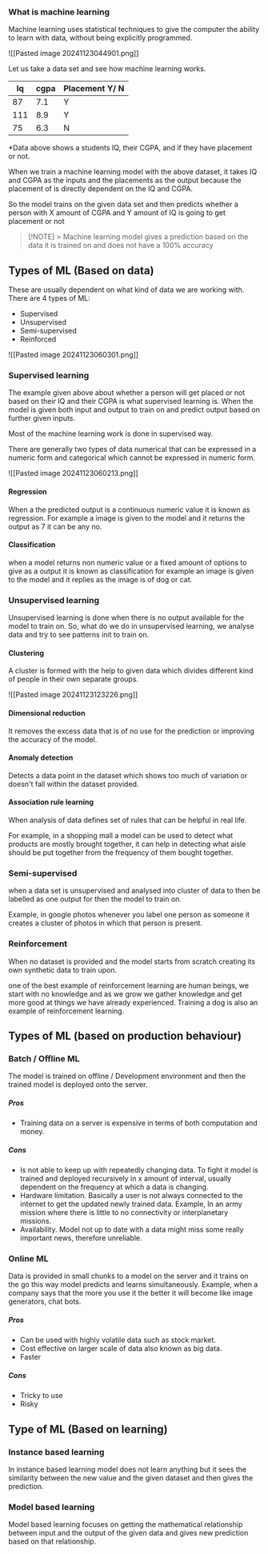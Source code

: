 ### What is machine learning

Machine learning uses statistical techniques to give the computer the ability to learn with data, without being explicitly programmed.

![[Pasted image 20241123044901.png]]

Let us take a data set and see how machine learning works.

| Iq  | cgpa | Placement Y/ N |
| --- | ---- | -------------- |
| 87  | 7.1  | Y              |
| 111 | 8.9  | Y              |
| 75  | 6.3  | N              |

*Data above shows a students IQ, their CGPA, and if they have placement or not.

When we train a machine learning model with the above dataset, it takes IQ and CGPA as the inputs and the placements as the output because the placement of is directly dependent on the IQ and CGPA.

So the model trains on the given data set and then predicts whether a person with X amount of CGPA and Y amount of IQ is going to get placement or not 

> [!NOTE] > Machine learning model gives a prediction based on the data it is trained on and does not have a 100% accuracy

## Types of ML (Based on data)

These are usually dependent on what kind of data we are working with. There are 4 types of ML:

- Supervised
- Unsupervised
- Semi-supervised
- Reinforced

![[Pasted image 20241123060301.png]]

### Supervised learning 

The example given above about whether a person will get placed or not based on their IQ and their CGPA is what supervised learning is. When the model is given both input and output to train on and predict output based on further given inputs.

Most of the machine learning work is done in supervised way.

There are generally two types of data numerical that can be expressed in a numeric form and categorical which cannot be expressed in numeric form.

![[Pasted image 20241123060213.png]]

#### Regression

 When a the predicted output is a continuous numeric value it is known as regression. For example a image is given to the model and it returns the output as 7 it can be any no.

#### Classification 

when a model returns non numeric value or a fixed amount of options to give as a output it is known as classification for example an image is given to the model and it replies as the image is of dog or cat.

### Unsupervised learning 

Unsupervised learning is done when there is no output available for the model to train on. So, what do we do in unsupervised learning, we analyse data and try to see patterns init to train on.

#### Clustering

A cluster is formed with the help to given data which divides different kind of people in their own separate groups.

![[Pasted image 20241123123226.png]]

#### Dimensional reduction 

It removes the excess data that is of no use for the prediction or improving the accuracy of the model.

#### Anomaly detection

Detects a data point in the dataset which shows too much of variation or doesn't fall within the dataset provided.

#### Association rule learning

When analysis of data defines set of rules that can be helpful in real life. 

For example, in a shopping mall a model can be used to detect what products are mostly brought together, it can help in detecting what aisle should be put together from the frequency of them bought together.

### Semi-supervised 

when a data set is unsupervised and analysed into cluster of data to then be labelled as one output for then the model to train on. 

Example, in google photos whenever you label one person as someone it creates a cluster of photos in which that person is present.

### Reinforcement 

When no dataset is provided and the model starts from scratch creating its own synthetic data to train upon. 

one of the best example of reinforcement learning are human beings, we start with no knowledge and as we grow we gather knowledge and get more good at things we have already experienced. Training a dog is also an example of reinforcement learning.

## Types of ML (based on production behaviour)
### Batch / Offline ML

The model is trained on offline / Development environment and then the trained model is deployed onto the server.

##### Pros 
- Training data on a server is expensive in terms of both computation and money.
##### Cons
- Is not able to keep up with repeatedly changing data. To fight it model is trained and deployed recursively in x amount of interval, usually dependent on the frequency at which a data is changing.
- Hardware limitation. Basically a user is not always connected to the internet to get the updated newly trained data. Example, In an army mission where there is little to no connectivity or interplanetary missions.
- Availability. Model not up to date with a data might miss some really important news, therefore unreliable. 
### Online ML

Data is provided in small chunks to a model on the server and it trains on the go this way model predicts and learns simultaneously. Example, when a company says that the more you use it the better it will become like image generators, chat bots.

##### Pros
- Can be used with highly volatile data such as stock market.
- Cost effective on larger scale of data also known as big data.
- Faster 
##### Cons 
- Tricky to use 
- Risky 
## Type of ML (Based on learning)

### Instance based learning 

In instance based learning model does not learn anything but it sees the similarity between the new value and the given dataset and then gives the prediction.

### Model based learning 

Model based learning focuses on getting the mathematical relationship between input and the output of the given data and gives new prediction based on that relationship.